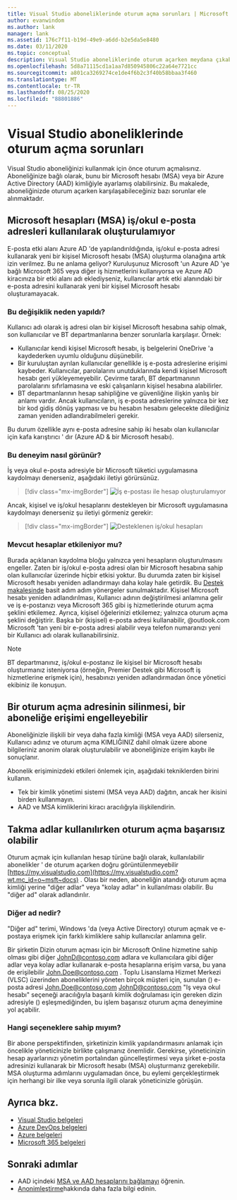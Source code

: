 ```yaml
---
title: Visual Studio aboneliklerinde oturum açma sorunları | Microsoft Docs
author: evanwindom
ms.author: lank
manager: lank
ms.assetid: 176c7f11-b19d-49e9-a6dd-b2e5da5e8480
ms.date: 03/11/2020
ms.topic: conceptual
description: Visual Studio aboneliklerinde oturum açarken meydana çıkabilecek sorunlar hakkında bilgi edinin
ms.openlocfilehash: 5d8a71115cd1a1aa7d850945806c22a64e7721cc
ms.sourcegitcommit: a801ca3269274ce1de4f6b2c3f40b58bbaa3f460
ms.translationtype: MT
ms.contentlocale: tr-TR
ms.lasthandoff: 08/25/2020
ms.locfileid: "88801886"
---
```

# <a name="issues-signing-in-to-visual-studio-subscriptions"></a>Visual Studio aboneliklerinde oturum açma sorunları
Visual Studio aboneliğinizi kullanmak için önce oturum açmalısınız.  Aboneliğinize bağlı olarak, bunu bir Microsoft hesabı (MSA) veya bir Azure Active Directory (AAD) kimliğiyle ayarlamış olabilirsiniz.  Bu makalede, aboneliğinizde oturum açarken karşılaşabileceğiniz bazı sorunlar ele alınmaktadır.

## <a name="microsoft-accounts-msa-cannot-be-created-using-workschool-email-addresses"></a>Microsoft hesapları (MSA) iş/okul e-posta adresleri kullanılarak oluşturulamıyor
E-posta etki alanı Azure AD 'de yapılandırıldığında, iş/okul e-posta adresi kullanarak yeni bir kişisel Microsoft hesabı (MSA) oluşturma olanağına artık izin verilmez. Bu ne anlama geliyor? Kuruluşunuz Microsoft 'un Azure AD 'ye bağlı Microsoft 365 veya diğer iş hizmetlerini kullanıyorsa ve Azure AD kiracınıza bir etki alanı adı eklediyseniz, kullanıcılar artık etki alanındaki bir e-posta adresini kullanarak yeni bir kişisel Microsoft hesabı oluşturamayacak.

### <a name="why-was-this-change-made"></a>Bu değişiklik neden yapıldı?
Kullanıcı adı olarak iş adresi olan bir kişisel Microsoft hesabına sahip olmak, son kullanıcılar ve BT departmanlarına benzer sorunlarla karşılaşır. Örnek:
- Kullanıcılar kendi kişisel Microsoft hesabı, iş belgelerini OneDrive 'a kaydederken uyumlu olduğunu düşünebilir.
- Bir kuruluştan ayrılan kullanıcılar genellikle iş e-posta adreslerine erişimi kaybeder. Kullanıcılar, parolalarını unutduklarında kendi kişisel Microsoft hesabı geri yükleyemeyebilir. Çevirme tarafı, BT departmanının parolalarını sıfırlamasına ve eski çalışanların kişisel hesabına alabilirler.
- BT departmanlarının hesap sahipliğine ve güvenliğine ilişkin yanlış bir anlamı vardır. Ancak kullanıcıların, iş e-posta adreslerine yalnızca bir kez bir kod gidiş dönüş yapması ve bu hesabın hesabını gelecekte dilediğiniz zaman yeniden adlandırabilmeleri gerekir.

Bu durum özellikle aynı e-posta adresine sahip iki hesabı olan kullanıcılar için kafa karıştırıcı ' dır (Azure AD & bir Microsoft hesabı).

### <a name="what-does-this-experience-look-like"></a>Bu deneyim nasıl görünür?
İş veya okul e-posta adresiyle bir Microsoft tüketici uygulamasına kaydolmayı denerseniz, aşağıdaki iletiyi görürsünüz.

   > [!div class="mx-imgBorder"]
   > ![İş e-postası ile hesap oluşturulamıyor](_img/sign-in-issues/cannot-use-work-email.png)

Ancak, kişisel ve iş/okul hesaplarını destekleyen bir Microsoft uygulamasına kaydolmayı denerseniz şu iletiyi görmeniz gerekir:

   > [!div class="mx-imgBorder"]
   > ![Desteklenen iş/okul hesapları](_img/sign-in-issues/existing-account.png)

### <a name="are-existing-accounts-affected"></a>Mevcut hesaplar etkileniyor mu?
Burada açıklanan kaydolma bloğu yalnızca yeni hesapların oluşturulmasını engeller. Zaten bir iş/okul e-posta adresi olan bir Microsoft hesabına sahip olan kullanıcılar üzerinde hiçbir etkisi yoktur. Bu durumda zaten bir kişisel Microsoft hesabı yeniden adlandırmayı daha kolay hale getirdik. Bu [Destek makalesinde](https://windows.microsoft.com/en-US/Windows/rename-personal-microsoft-account) basit adım adım yönergeler sunulmaktadır. Kişisel Microsoft hesabı yeniden adlandırılması, Kullanıcı adının değiştirilmesi anlamına gelir ve iş e-postanızı veya Microsoft 365 gibi iş hizmetlerinde oturum açma şeklini etkilemez. Ayrıca, kişisel öğelerinizi etkilemez; yalnızca oturum açma şeklini değiştirir. Başka bir (kişisel) e-posta adresi kullanabilir, @outlook.com Microsoft 'tan yeni bir e-posta adresi alabilir veya telefon numaranızı yeni bir Kullanıcı adı olarak kullanabilirsiniz.

> [!NOTE]
> BT departmanınız, iş/okul e-postanız ile kişisel bir Microsoft hesabı oluşturmanız isteniyorsa (örneğin, Premier Destek gibi Microsoft iş hizmetlerine erişmek için), hesabınızı yeniden adlandırmadan önce yönetici ekibiniz ile konuşun.

## <a name="deleting-a-sign-in-address-may-prevent-access-to-a-subscription"></a>Bir oturum açma adresinin silinmesi, bir aboneliğe erişimi engelleyebilir
Aboneliğinizle ilişkili bir veya daha fazla kimliği (MSA veya AAD) silerseniz, Kullanıcı adınız ve oturum açma KIMLIĞINIZ dahil olmak üzere abone bilgileriniz anonim olarak oluşturulabilir ve aboneliğinize erişim kaybı ile sonuçlanır.

Abonelik erişiminizdeki etkileri önlemek için, aşağıdaki tekniklerden birini kullanın.
- Tek bir kimlik yönetimi sistemi (MSA veya AAD) dağıtın, ancak her ikisini birden kullanmayın.
- AAD ve MSA kimliklerini kiracı aracılığıyla ilişkilendirin.

## <a name="signing-in-may-fail-when-using-aliases"></a>Takma adlar kullanılırken oturum açma başarısız olabilir
Oturum açmak için kullanılan hesap türüne bağlı olarak, kullanılabilir abonelikler ' de oturum açarken doğru görüntülenmeyebilir [https://my.visualstudio.com](https://my.visualstudio.com?wt.mc_id=o~msft~docs) . Olası bir neden, aboneliğin atandığı oturum açma kimliği yerine "diğer adlar" veya "kolay adlar" in kullanılması olabilir. Bu "diğer ad" olarak adlandırılır.

### <a name="what-is-aliasing"></a>Diğer ad nedir?
"Diğer ad" terimi, Windows 'da (veya Active Directory) oturum açmak ve e-postaya erişmek için farklı kimliklere sahip kullanıcılar anlamına gelir.

Bir şirketin Dizin oturum açması için bir Microsoft Online hizmetine sahip olması gibi diğer JohnD@contoso.com adlara ve kullanıcılara gibi diğer adlar veya kolay adlar kullanarak e-posta hesaplarına erişim varsa, bu yana de erişilebilir John.Doe@contoso.com . Toplu Lisanslama Hizmet Merkezi (VLSC) üzerinden aboneliklerini yöneten birçok müşteri için, sunulan () e-posta adresi John.Doe@contoso.com JohnD@contoso.com "Iş veya okul hesabı" seçeneği aracılığıyla başarılı kimlik doğrulaması için gereken dizin adresiyle () eşleşmediğinden, bu işlem başarısız oturum açma deneyimine yol açabilir.

### <a name="what-options-do-i-have"></a>Hangi seçeneklere sahip mıyım?
Bir abone perspektifinden, şirketinizin kimlik yapılandırmasını anlamak için öncelikle yöneticinizle birlikte çalışmanız önemlidir. Gerekirse, yöneticinizin hesap ayarlarınızı yönetim portalından güncelleştirmesi veya şirket e-posta adresinizi kullanarak bir Microsoft hesabı (MSA) oluşturmanız gerekebilir. MSA oluşturma adımlarını uygulamadan önce, bu eylemi gerçekleştirmek için herhangi bir ilke veya sorunla ilgili olarak yöneticinizle görüşün. 

## <a name="see-also"></a>Ayrıca bkz.
- [Visual Studio belgeleri](https://docs.microsoft.com/visualstudio/)
- [Azure DevOps belgeleri](https://docs.microsoft.com/azure/devops/)
- [Azure belgeleri](https://docs.microsoft.com/azure/)
- [Microsoft 365 belgeleri](https://docs.microsoft.com/microsoft-365/)

## <a name="next-steps"></a>Sonraki adımlar
- AAD içindeki [MSA ve AAD hesaplarını bağlamayı](/azure/active-directory/b2b/add-users-administrator) öğrenin.
- [Anonimleştirme](anonymization.md)hakkında daha fazla bilgi edinin.
